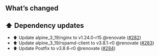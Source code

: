 ## What’s changed

## ⬆️ Dependency updates

- ⬆️ Update alpine_3_19/nginx to v1.24.0-r15 @renovate ([#282](https://github.com/erik73/addon-mail/pull/282))
- ⬆️ Update alpine_3_19/rspamd-client to v3.8.1-r0 @renovate ([#283](https://github.com/erik73/addon-mail/pull/283))
- ⬆️ Update Postfix to v3.8.6-r0 @renovate ([#284](https://github.com/erik73/addon-mail/pull/284))
